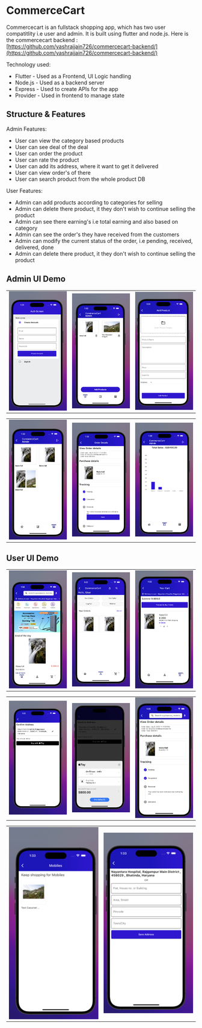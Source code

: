 # CommerceCart

Commercecart is an fullstack shopping app, which has two user compatitlity i.e user and admin. It is built using flutter and node.js.
Here is the commercecart backend :
[https://github.com/yashrajjain726/commercecart-backend/](https://github.com/yashrajjain726/commercecart-backend/)

Technology used:

- Flutter - Used as a Frontend, UI Logic handling
- Node.js - Used as a backend server
- Express - Used to create APIs for the app
- Provider - Used in frontend to manage state

## Structure & Features

Admin Features:

- User can view the category based products
- User can see deal of the deal
- User can order the product
- User can rate the product
- User can add its address, where it want to get it delivered
- User can view order's of there
- User can search product from the whole product DB

User Features:

- Admin can add products according to categories for selling
- Admin can delete there product, it they don't wish to continue selling the product
- Admin can see there earning's i.e total earning and also based on category
- Admin can see the order's they have received from the customers
- Admin can modify the current status of the order, i.e pending, received, delivered, done
- Admin can delete there product, it they don't wish to continue selling the product

## Admin UI Demo

<table>
<tr>
 <td><img src="assets/screenshots/auth.png"  alt="1" width = 300 ></td>   
  <td><img src="assets/screenshots/admin_main.png"  alt="1" width = 300></td>   
  <td><img src="assets/screenshots/admin_add_product.png"  alt="1" width = 300 ></td>   
</tr>
</table>
<table>
<tr>
 <td><img src="assets/screenshots/orders_received.png"  alt="1" width = 300 ></td>   
  <td><img src="assets/screenshots/change_order_status_admin.png"  alt="1" width = 300></td>   
  <td><img src="assets/screenshots/earning_analytics.png"  alt="1" width = 300></td>   
</tr>
</table>

## User UI Demo

<table>
<tr>
 <td><img src="assets/screenshots/user_main.png"  alt="1" width = 300 ></td>   
  <td><img src="assets/screenshots/user_account.png"  alt="1" width = 300></td>   
  <td><img src="assets/screenshots/user_cart.png"  alt="1" width = 300 ></td>   
</tr>
</table>
<table>
<tr>
  <td><img src="assets/screenshots/user_payment_details.png"  alt="1" width = 300></td>   
  <td><img src="assets/screenshots/user_final_pay.png"  alt="1" width = 300 ></td>   
  <td><img src="assets/screenshots/user_order_details.png"  alt="1" width = 300></td>  
</tr>
</table>
<table>
<tr>
   <td><img src="assets/screenshots/user_category_wise_product_listing.png"  alt="1" width = 300 ></td>
 <td><img src="assets/screenshots/user_change_address.png"  alt="1" width = 300 ></td>
</tr>

</table>
